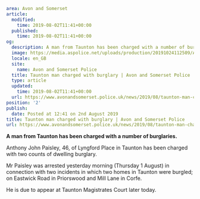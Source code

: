 ```yaml
area: Avon and Somerset
article:
  modified:
    time: 2019-08-02T11:41+00:00
  published:
    time: 2019-08-02T11:41+00:00
og:
  description: A man from Taunton has been charged with a number of burglaries.
  image: https://media.aspolice.net/uploads/production/20191024112509/Airwave-radio-on-uniform-e1545394258924.jpg
  locale: en_GB
  site:
    name: Avon and Somerset Police
  title: Taunton man charged with burglary | Avon and Somerset Police
  type: article
  updated:
    time: 2019-08-02T11:41+00:00
  url: https://www.avonandsomerset.police.uk/news/2019/08/taunton-man-charged-with-burglary/
position: '2'
publish:
  date: Posted at 12:41 on 2nd August 2019
title: Taunton man charged with burglary | Avon and Somerset Police
url: https://www.avonandsomerset.police.uk/news/2019/08/taunton-man-charged-with-burglary/
```

**A man from Taunton has been charged with a number of burglaries.**

Anthony John Paisley, 46, of Lyngford Place in Taunton has been charged with two counts of dwelling burglary.

Mr Paisley was arrested yesterday morning (Thursday 1 August) in connection with two incidents in which two homes in Taunton were burgled; on Eastwick Road in Priorswood and Mill Lane in Corfe.

He is due to appear at Taunton Magistrates Court later today.
